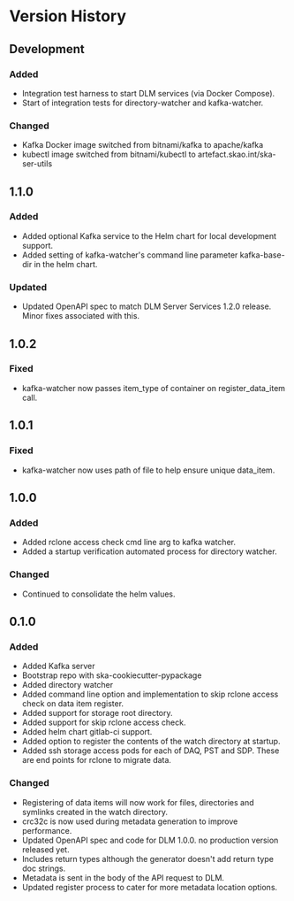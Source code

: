 # Version History

## Development

### Added

* Integration test harness to start DLM services (via Docker Compose).
* Start of integration tests for directory-watcher and kafka-watcher.

### Changed

* Kafka Docker image switched from bitnami/kafka to apache/kafka
* kubectl image switched from bitnami/kubectl to artefact.skao.int/ska-ser-utils

## 1.1.0

### Added

* Added optional Kafka service to the Helm chart for local development support.
* Added setting of kafka-watcher's command line parameter kafka-base-dir in the helm chart.

### Updated

* Updated OpenAPI spec to match DLM Server Services 1.2.0 release. Minor fixes associated with this.

## 1.0.2

### Fixed

* kafka-watcher now passes item_type of container on register_data_item call.

## 1.0.1

### Fixed

* kafka-watcher now uses path of file to help ensure unique data_item.

## 1.0.0

### Added

* Added rclone access check cmd line arg to kafka watcher.
* Added a startup verification automated process for directory watcher.

### Changed

* Continued to consolidate the helm values.

## 0.1.0

### Added

* Added Kafka server
* Bootstrap repo with ska-cookiecutter-pypackage
* Added directory watcher
* Added command line option and implementation to skip rclone access check on data item register.
* Added support for storage root directory.
* Added support for skip rclone access check.
* Added helm chart gitlab-ci support.
* Added option to register the contents of the watch directory at startup.
* Added ssh storage access pods for each of DAQ, PST and SDP. These are end points for rclone to migrate data.

### Changed

* Registering of data items will now work for files, directories and symlinks created in
the watch directory.
* crc32c is now used during metadata generation to improve performance.
* Updated OpenAPI spec and code for DLM 1.0.0.
no production version released yet.
* Includes return types although the generator doesn't add return type doc strings.
* Metadata is sent in the body of the API request to DLM.
* Updated register process to cater for more metadata location options.
